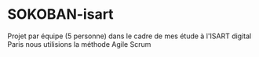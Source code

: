 # SOKOBAN-isart
Projet par équipe (5 personne) dans le cadre de mes étude à l'ISART digital Paris nous utilisions la méthode Agile Scrum 
